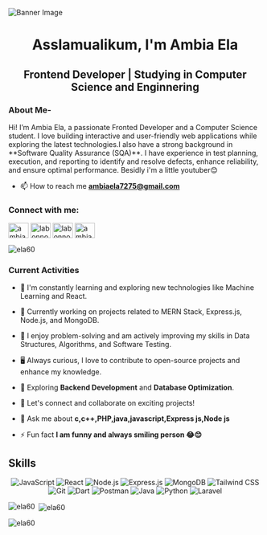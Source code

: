![Banner Image]([https://raw.githubusercontent.com/your-username/your-repository/main/banner-image.png](https://www.canva.com/design/DAGbnniZNCA/EeH0_JhcSLdPpPrIGY6XXg/view?utm_content=DAGbnniZNCA&utm_campaign=designshare&utm_medium=link2&utm_source=uniquelinks&utlId=hac966499f7))


<h1 align="center">Asslamualikum, I'm Ambia Ela</h1>
<h2 align="center"> Frontend Developer | Studying in Computer Science and Enginnering </h2> 
<h3 aling ="left">About Me-</h3>
<p aling ="left">Hi! I’m Ambia Ela, a passionate Fronted Developer and a Computer Science student. I love building interactive and user-friendly web applications while exploring the latest technologies.I also have a strong background in **Software Quality Assurance (SQA)**. I have experience in test planning, execution, and reporting to identify and resolve defects, enhance reliability, and ensure optimal performance.
  Besidly i'm a little youtuber😊 </p>

- 📫 How to reach me **ambiaela7275@gmail.com**
<h3 align="left">Connect with me:</h3>
<p align="left">
<a href="https://www.linkedin.com/in/labonno-ela-b158a5213/" target="blank"><img align="center" src="https://raw.githubusercontent.com/rahuldkjain/github-profile-readme-generator/master/src/images/icons/Social/linked-in-alt.svg" alt="ambia-khatun" height="30" width="40" /></a>
<a href="https://fb.com/labonno ela" target="blank"><img align="center" src="https://raw.githubusercontent.com/rahuldkjain/github-profile-readme-generator/master/src/images/icons/Social/facebook.svg" alt="labonno ela" height="30" width="40" /></a>
<a href="https://www.youtube.com/c/labonno ela(@labonnoela8474)" target="blank"><img align="center" src="https://raw.githubusercontent.com/rahuldkjain/github-profile-readme-generator/master/src/images/icons/Social/youtube.svg" alt="labonno ela(@labonnoela8474)" height="30" width="40" /></a>
<a href="https://codeforces.com/profile/ambia ela" target="blank"><img align="center" src="https://raw.githubusercontent.com/rahuldkjain/github-profile-readme-generator/master/src/images/icons/Social/codeforces.svg" alt="ambia ela" height="30" width="40" /></a>
</p>


<p align="left"> <img src="https://komarev.com/ghpvc/?username=ela60&label=Profile%20views&color=0e75b6&style=flat" alt="ela60" /> </p>

### **Current Activities**
- 🌱 I'm constantly learning and exploring new technologies like Machine Learning and React.
- 💼 Currently working on projects related to MERN Stack, Express.js, Node.js, and MongoDB.
- 🎯 I enjoy problem-solving and am actively improving my skills in Data Structures, Algorithms, and Software Testing.
- 🖥️ Always curious, I love to contribute to open-source projects and enhance my knowledge.
- 🚀 Exploring **Backend Development** and **Database Optimization**.
- 🔗 Let's connect and collaborate on exciting projects!

- 💬 Ask me about **c,c++,PHP,java,javascript,Express js,Node js**



- ⚡ Fun fact **I am funny and always smiling person 😂😊**


## **Skills**  
<p align="center">
  <img src="https://img.shields.io/badge/JavaScript-323330?style=for-the-badge&logo=javascript&logoColor=F7DF1E" alt="JavaScript">
  <img src="https://img.shields.io/badge/React-20232A?style=for-the-badge&logo=react&logoColor=61DAFB" alt="React">
  <img src="https://img.shields.io/badge/Node.js-339933?style=for-the-badge&logo=nodedotjs&logoColor=white" alt="Node.js">
  <img src="https://img.shields.io/badge/Express.js-404D59?style=for-the-badge" alt="Express.js">
  <img src="https://img.shields.io/badge/MongoDB-4EA94B?style=for-the-badge&logo=mongodb&logoColor=white" alt="MongoDB">
  <img src="https://img.shields.io/badge/Tailwind_CSS-38B2AC?style=for-the-badge&logo=tailwind-css&logoColor=white" alt="Tailwind CSS">
  <img src="https://img.shields.io/badge/Git-F05032?style=for-the-badge&logo=git&logoColor=white" alt="Git">
  <img src="https://img.shields.io/badge/Dart-0175C2?style=for-the-badge&logo=dart&logoColor=white" alt="Dart">
  <img src="https://img.shields.io/badge/Postman-FF6C37?style=for-the-badge&logo=postman&logoColor=white" alt="Postman">
  <img src="https://img.shields.io/badge/Java-007396?style=for-the-badge&logo=java&logoColor=white" alt="Java">
  <img src="https://img.shields.io/badge/Python-3776AB?style=for-the-badge&logo=python&logoColor=white" alt="Python">
  <img src="https://img.shields.io/badge/Laravel-FF2D20?style=for-the-badge&logo=laravel&logoColor=white" alt="Laravel">
</p>


<p><img align="left" src="https://github-readme-stats.vercel.app/api/top-langs?username=ela60&show_icons=true&locale=en&layout=compact" alt="ela60" /></p>

<p>&nbsp;<img align="center" src="https://github-readme-stats.vercel.app/api?username=ela60&show_icons=true&locale=en" alt="ela60" /></p>

<p><img align="center" src="https://github-readme-streak-stats.herokuapp.com/?user=ela60&" alt="ela60" /></p>

